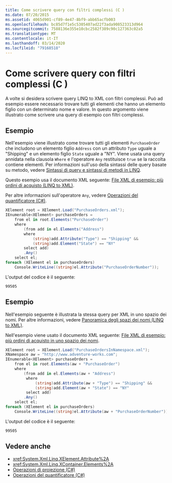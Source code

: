 ```yaml
---
title: Come scrivere query con filtri complessi (C )
ms.date: 07/20/2015
ms.assetid: 4065d901-cf89-4e47-8bf9-abb65acfb003
ms.openlocfilehash: bc85d7f1e5c5305407ad22f3ada908523313d964
ms.sourcegitcommit: 7588136e355e10cbc2582f389c90c127363c02a5
ms.translationtype: MT
ms.contentlocale: it-IT
ms.lasthandoff: 03/14/2020
ms.locfileid: "79168518"
---
```

# <a name="how-to-write-queries-with-complex-filtering-c"></a>Come scrivere query con filtri complessi (C )
A volte si desidera scrivere query LINQ to XML con filtri complessi. Può ad esempio essere necessario trovare tutti gli elementi che hanno un elemento figlio con un determinato nome e valore. In questo argomento viene illustrato come scrivere una query di esempio con filtri complessi.  
  
## <a name="example"></a>Esempio  
 Nell'esempio viene illustrato come trovare tutti gli elementi `PurchaseOrder` che includono un elemento figlio `Address` con un attributo `Type` uguale a "Shipping" e un elemento figlio `State` uguale a "NY". Viene usata una query annidata nella clausola `Where` e l'operatore `Any` restituisce `true` se la raccolta contiene elementi. Per informazioni sull'uso della sintassi delle query basate su metodo, vedere [Sintassi di query e sintassi di metodi in LINQ](./query-syntax-and-method-syntax-in-linq.md).  
  
 Questo esempio usa il documento XML seguente: [File XML di esempio: più ordini di acquisto (LINQ to XML)](./sample-xml-file-multiple-purchase-orders-linq-to-xml.md).  
  
 Per altre informazioni sull'operatore `Any`, vedere [Operazioni del quantificatore (C#)](./quantifier-operations.md).  
  
```csharp  
XElement root = XElement.Load("PurchaseOrders.xml");  
IEnumerable<XElement> purchaseOrders =  
    from el in root.Elements("PurchaseOrder")  
    where
        (from add in el.Elements("Address")  
        where  
            (string)add.Attribute("Type") == "Shipping" &&  
            (string)add.Element("State") == "NY"  
        select add)  
        .Any()  
    select el;  
foreach (XElement el in purchaseOrders)  
    Console.WriteLine((string)el.Attribute("PurchaseOrderNumber"));  
```  
  
 L'output del codice è il seguente:  
  
```output  
99505  
```  
  
## <a name="example"></a>Esempio  
 Nell'esempio seguente è illustrata la stessa query per XML in uno spazio dei nomi. Per altre informazioni, vedere [Panoramica degli spazi dei nomi (LINQ to XML)](namespaces-overview-linq-to-xml.md).  
  
 Nell'esempio viene usato il documento XML seguente: [File XML di esempio: più ordini di acquisto in uno spazio dei nomi](./sample-xml-file-multiple-purchase-orders-in-a-namespace.md).  
  
```csharp  
XElement root = XElement.Load("PurchaseOrdersInNamespace.xml");  
XNamespace aw = "http://www.adventure-works.com";  
IEnumerable<XElement> purchaseOrders =  
    from el in root.Elements(aw + "PurchaseOrder")  
    where  
        (from add in el.Elements(aw + "Address")  
         where  
             (string)add.Attribute(aw + "Type") == "Shipping" &&  
             (string)add.Element(aw + "State") == "NY"  
         select add)  
        .Any()  
    select el;  
foreach (XElement el in purchaseOrders)  
    Console.WriteLine((string)el.Attribute(aw + "PurchaseOrderNumber"));  
```  
  
 L'output del codice è il seguente:  
  
```output  
99505  
```  
  
## <a name="see-also"></a>Vedere anche

- <xref:System.Xml.Linq.XElement.Attribute%2A>
- <xref:System.Xml.Linq.XContainer.Elements%2A>
- [Operazioni di proiezione (C#)](./projection-operations.md)
- [Operazioni del quantificatore (C#)](./quantifier-operations.md)
